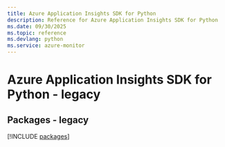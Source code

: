 ```yaml
---
title: Azure Application Insights SDK for Python
description: Reference for Azure Application Insights SDK for Python
ms.date: 09/30/2025
ms.topic: reference
ms.devlang: python
ms.service: azure-monitor
---
```

# Azure Application Insights SDK for Python - legacy
## Packages - legacy
[!INCLUDE [packages](application-insights-index.md)]